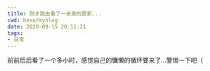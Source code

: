 ```yaml
---
title: 刚才跑去看了一击男的更新...
cwd: hexo/myblog
date: 2020-09-15 20:11:21
tags:
- 日常
---
```


前前后后看了一个多小时，感觉自己的慵懒的循环要来了...警惕一下吧（


